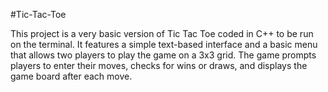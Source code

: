 #Tic-Tac-Toe

This project is a very basic version of Tic Tac Toe coded in C++ to be run on the terminal. It features a simple text-based interface and a basic menu that allows two players to play the game on a 3x3 grid. The game prompts players to enter their moves, checks for wins or draws, and displays the game board after each move.
